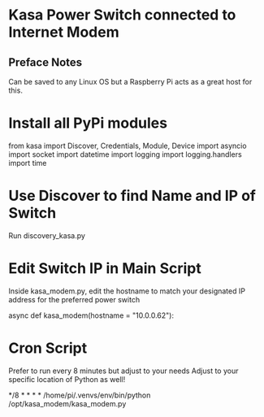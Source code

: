 # Kasa Power Switch connected to Internet Modem

## Preface Notes

Can be saved to any Linux OS but a Raspberry Pi acts as a great host for this. 

# Install all PyPi modules

from kasa import Discover, Credentials, Module, Device
import asyncio
import socket
import datetime
import logging
import logging.handlers
import time

# Use Discover to find Name and IP of Switch

Run discovery_kasa.py

# Edit Switch IP in Main Script

Inside kasa_modem.py, edit the hostname to match your designated IP address for the preferred power switch

async def kasa_modem(hostname = "10.0.0.62"):

# Cron Script
Prefer to run every 8 minutes but adjust to your needs
Adjust to your specific location of Python as well!

*/8 * * * * /home/pi/.venvs/env/bin/python /opt/kasa_modem/kasa_modem.py

